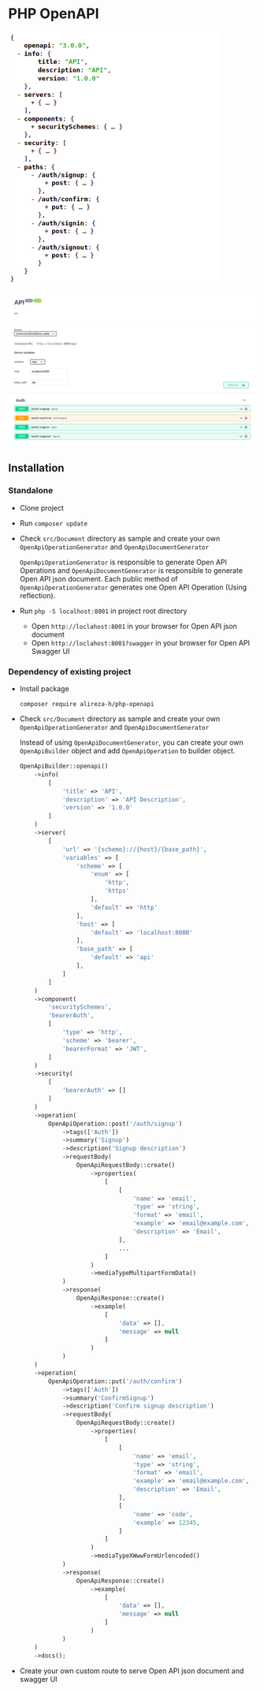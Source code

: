 # PHP OpenAPI

![Open API JSON Preview](./resources/images/screenshots/openapi-json.png)

![Open API Swagger UI Preview](./resources/images/screenshots/openapi-swagger-ui.png)


## Installation

### Standalone

- Clone project
- Run `composer update`
- Check `src/Document` directory as sample and create your own `OpenApiOperationGenerator` and `OpenApiDocumentGenerator`

  `OpenApiOperationGenerator` is responsible to generate Open API Operations and `OpenApiDocumentGenerator` is
  responsible to generate Open API json document. Each public method of `OpenApiOperationGenerator` generates one Open
  API Operation (Using reflection).

- Run `php -S localhost:8001` in project root directory

  - Open `http://loclahost:8001` in your browser for Open API json document
  - Open `http://loclahost:8001?swagger` in your browser for Open API Swagger UI

### Dependency of existing project

- Install package

    ```shell
    composer require alireza-h/php-openapi
    ```

- Check `src/Document` directory as sample and create your own `OpenApiOperationGenerator`
  and `OpenApiDocumentGenerator`

  Instead of using `OpenApiDocumentGenerator`, you can create your own `OpenApiBuilder` object and
  add `OpenApiOperation` to builder object.

  ```php
  OpenApiBuilder::openapi()
      ->info(
          [
              'title' => 'API',
              'description' => 'API Description',
              'version' => '1.0.0'
          ]
      )
      ->server(
          [
              'url' => '{scheme}://{host}/{base_path}',
              'variables' => [
                  'scheme' => [
                      'enum' => [
                          'http',
                          'https'
                      ],
                      'default' => 'http'
                  ],
                  'host' => [
                      'default' => 'localhost:8000'
                  ],
                  'base_path' => [
                      'default' => 'api'
                  ],
              ]
          ]
      )
      ->component(
          'securitySchemes',
          'bearerAuth',
          [
              'type' => 'http',
              'scheme' => 'bearer',
              'bearerFormat' => 'JWT',
          ]
      )
      ->security(
          [
              'bearerAuth' => []
          ]
      )
      ->operation(
          OpenApiOperation::post('/auth/signup')
              ->tags(['Auth'])
              ->summary('Signup')
              ->description('Signup description')
              ->requestBody(
                  OpenApiRequestBody::create()
                      ->properties(
                          [
                              [
                                  'name' => 'email',
                                  'type' => 'string',
                                  'format' => 'email',
                                  'example' => 'email@example.com',
                                  'description' => 'Email',
                              ],
                              ...
                          ]
                      )
                      ->mediaTypeMultipartFormData()
              )
              ->response(
                  OpenApiResponse::create()
                      ->example(
                          [
                              'data' => [],
                              'message' => null
                          ]
                      )
              )
      )
      ->operation(
          OpenApiOperation::put('/auth/confirm')
              ->tags(['Auth'])
              ->summary('ConfirmSignup')
              ->description('Confirm signup description')
              ->requestBody(
                  OpenApiRequestBody::create()
                      ->properties(
                          [
                              [
                                  'name' => 'email',
                                  'type' => 'string',
                                  'format' => 'email',
                                  'example' => 'email@example.com',
                                  'description' => 'Email',
                              ],
                              [
                                  'name' => 'code',
                                  'example' => 12345,
                              ]
                          ]
                      )
                      ->mediaTypeXWwwFormUrlencoded()
              )
              ->response(
                  OpenApiResponse::create()
                      ->example(
                          [
                              'data' => [],
                              'message' => null
                          ]
                      )
              )
      )
      ->docs();
  ```

- Create your own custom route to serve Open API json document and swagger UI
